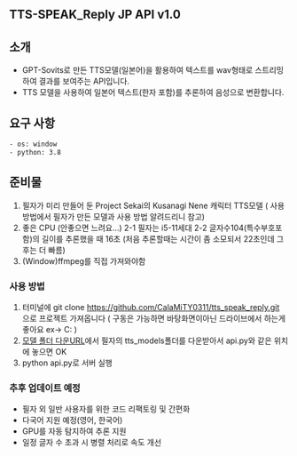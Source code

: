 ## TTS-SPEAK_Reply JP API v1.0

## 소개 
- GPT-Sovits로 만든 TTS모델(일본어)을 활용하여 텍스트를 wav형태로 스트리밍하여 결과를 보여주는 API입니다. 
- TTS 모델을 사용하여 일본어 텍스트(한자 포함)를 추론하여 음성으로 변환합니다.

## 요구 사항
```bash
- os: window
- python: 3.8
```

## 준비물
1. 필자가 미리 만들어 둔 Project Sekai의 Kusanagi Nene 캐릭터 TTS모델 ( 사용 방법에서 필자가 만든 모델과 사용 방법 알려드리니 참고)
2. 좋은 CPU (안좋으면 느려요...)
    2-1 필자는 i5-11세대
    2-2 글자수104(특수부호포함)의 길이를 추론했을 때 16초 (처음 추론할때는 시간이 좀 소모되서 22초인데 그 후는 더 빠름)
3. (Window)ffmpeg를 직접 가져와야함

### 사용 방법
1. 터미널에 git clone https://github.com/CalaMiTY0311/tts_speak_reply.git 으로 프로젝트 가져옵니다 ( 구동은 가능하면 바탕화면이아닌 드라이브에서 하는게 좋아요 ex-> C: )
2. [모델 폴더 다운URL](https://drive.google.com/drive/folders/1Wo7fvbUPaI-DoRUZaMEfcjGvNg7WKz-z?usp=drive_link)에서 필자의 tts_models폴더를 다운받아서 api.py와 같은 위치에 놓으면 OK
3. python api.py로 서버 실행

### 추후 업데이트 예정
- 필자 외 일반 사용자를 위한 코드 리팩토링 및 간편화
- 다국어 지원 예정(영어, 한국어)
- GPU를 자동 탐지하여 추론 지원
- 일정 글자 수 초과 시 병렬 처리로 속도 개선